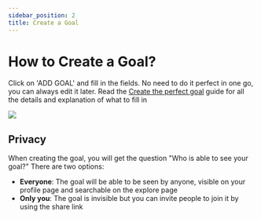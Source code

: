 ```yaml
---
sidebar_position: 2
title: Create a Goal
---
```


# How to Create a Goal?
Click on 'ADD GOAL' and fill in the fields. No need to do it perfect in one go, you can always edit it later.
Read the [Create the perfect goal](/category/create-the-perfect-goal) guide for all the details and explanation of what to fill in

<img src="/gif/create-goal.gif" className="gif"/>

## Privacy
When creating the goal, you will get the question "Who is able to see your goal?" There are two options:
- **Everyone**: The goal will be able to be seen by anyone, visible on your profile page and searchable on the explore page
- **Only you**: The goal is invisible but you can invite people to join it by using the share link

<!-- ## Activate Focus Boost
Activate the Focus Boost to
- Receive a weekly email with exercises
- Two extra questions to remember you what you're doing all the effort for
- Highlighted goal in the app -->
